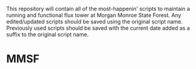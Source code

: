 This repository will contain all of the most-happenin' scripts to maintain a running and functional flux tower at Morgan Monroe State Forest. Any edited/updated scripts should be saved using the original script name. Previously used scripts should be saved with the current date added as a suffix to the original script name.    

# MMSF